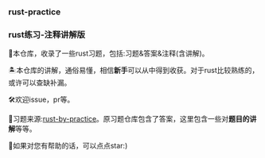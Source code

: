 ### rust-practice
### rust练习-注释讲解版

🚀本仓库，收录了一些rust习题，包括:习题&答案&注释(含讲解)。

🏝本仓库的讲解，通俗易懂，相信**新手**可以从中得到收获。对于rust比较熟练的，或许可以查缺补漏。

🛠欢迎issue，pr等。

🎨习题来源:[rust-by-practice](https://github.com/sunface/rust-by-practice)。原习题仓库包含了答案，这里包含一些对**题目的讲解**等等。

🌟如果对您有帮助的话，可以点点star:)
